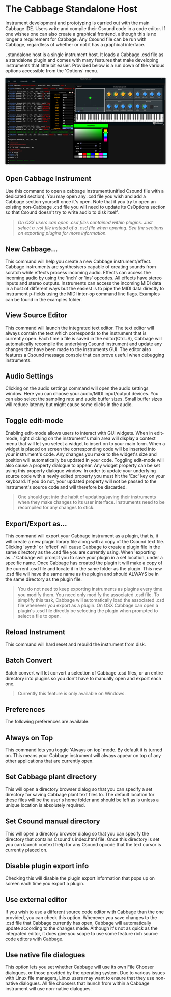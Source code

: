 # The Cabbage Standalone Host

Instrument development and prototyping is carried out with the main Cabbage IDE. Users write and compile their Csound code in a code editor. If one wishes one can also create a graphical frontend, although this is no longer a requirement for Cabbage. Any Csound file can be run with Cabbage, regardless of whether or not it has a graphical interface. 

,  standalone host is a single instrument host. It loads a Cabbage .csd file as a standalone plugin and comes with many features that make developing instruments that little bit easier. Provided below is a run down of the various options accessible from the 'Options' menu. 

![Standalone](images/FullEditor.png)
 
## Open Cabbage Instrument
Use this command to open a cabbage instrument(unified Csound file with a dedicated <Cabbage></Cabbage> section). You may open any .csd file you wish and add a Cabbage section yourself once it's open. Note that if you try to open an existing non-Cabbage .csd file you will need to update its CsOptions section so that Csound doesn't try to write audio to disk itself. 
 
> *On OSX users can open .csd files contained within plugins. Just select a .vst file instead of a .csd file when opening. See the sections on exporting plugins for more information.*

## New Cabbage...
This command will help you create a new Cabbage instrument/effect. Cabbage instruments are synthesisers capable of creating sounds from scratch while effects process incoming audio. Effects can access the incoming audio by using the 'inch' or 'ins' opcodes. All effects have stereo inputs and stereo outputs. Instruments can access the incoming MIDI data in a host of different ways but the easiest is to pipe the MIDI data directly to instrument p-fields using the MIDI inter-op command line flags. Examples can be found in the examples folder.

## View Source Editor 
This command will launch the integrated text editor. The text editor will always contain the text which corresponds to the instrument that is currently open. Each time a file is saved in the editor(Ctrl+S), Cabbage will automatically recompile the underlying Csound instrument and update any changes that have been made to the instruments GUI. The editor also features a Csound message console that can prove useful when debugging instruments. 


## Audio Settings
Clicking on the audio settings command will open the audio settings window. Here you can choose your audio/MIDI input/output devices. You can also select the sampling rate and audio buffer sizes. Small buffer sizes will reduce latency but might cause some clicks in the audio. 

## Toggle edit-mode
Enabling edit-mode allows users to interact with GUI widgets. When in edit-mode, right clicking on the instrument's main area will display a context menu that will let you select a widget to insert on to your main form. When a widget is placed on screen the corresponding code will be inserted into your instrument's code. Any changes you make to the widget's size and position will automatically be updated in your code. Toggling edit-mode will also cause a property dialogue to appear. Any widget property can be set using this property dialogue window. In order to update your underlying source code with a newly edited property you must hit the 'Esc' key on your keyboard. If you do not, your updated property will not be passed to the instrument's source code and will therefore be discarded.  

> One should get into the habit of updating/saving their instruments when they make changes to its user interface. Instruments need to be recompiled for any changes to stick.   

## Export/Export as...

This command will export your Cabbage instrument as a plugin, that is, it will create a new plugin library file along with a copy of the Csound text file. Clicking 'synth' or 'effect' will cause Cabbage to create a plugin file in the same directory as the .csd file you are currently using. When 'exporting as...' Cabbage will prompt you to save your plugin in a set location, under a specific name. Once Cabbage has created the plugin it will make a copy of the current .csd file and locate it in the same folder as the plugin. This new .csd file will have the same name as the plugin and should ALWAYS be in the same directory as the plugin file. 

> You do not need to keep exporting instruments as plugins every time you modify them. You need only modify the associated .csd file. To simplify this task, Cabbage will automatically load the associated .csd file whenever you export as a plugin. On OSX Cabbage can open a plugin's .csd file directly be selecting the plugin when prompted to select a file to open. 

## Reload Instrument
This command will hard reset and rebuild the instrument from disk. 

## Batch Convert 
Batch convert will let convert a selection of Cabbage .csd files, or an entire directory into plugins so you don't have to manually open and export each one.  

> Currently this feature is only available on Windows.

## Preferences
The following preferences are available:

## Always on Top
This command lets you toggle 'Always on top' mode. By default it is turned on. This means your Cabbage instrument will always appear on top of any other applications that are currently open. 

## Set Cabbage plant directory
This will open a directory browser dialog so that you can specify a set directory for saving Cabbage plant text files to. The default location for these files will be the user's home folder and should be left as is unless a unique location is absolutely required. 

## Set Csound manual directory
This will open a directory browser dialog so that you can specify the directory that contains Csound's index.html file. Once this directory is set you can launch context help for any Csound opcode that the text cursor is currently placed on. 

## Disable plugin export info
Checking this will disable the plugin export information that pops up on screen each time you export a plugin. 

## Use external editor
If you wish to use a different source code editor with Cabbage than the one provided, you can check this option. Whenever you save changes to the .csd file that Cabbage currently has open, Cabbage will automatically update according to the changes made. Although it's not as quick as the integrated editor, it does give you scope to use some feature rich source code editors with Cabbage.   
## Use native file dialogues

This option lets you set whether Cabbage will use its own File Chooser dialogues, or those provided by the operating system. Due to various issues with Linux file managers, Linux users may want to ensure that they use non-native dialogues. All file choosers that launch from within a Cabbage instrument will use non-native dialogues. 